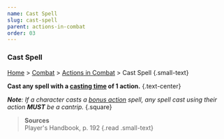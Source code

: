 ```yaml
---
name: Cast Spell
slug: cast-spell
parent: actions-in-combat
order: 03
---
```

### Cast Spell
[Home](dm-operations-center) > [Combat](combat) > [Actions in Combat](actions-in-combat) > Cast Spell {.small-text}

**Cast any spell with a [casting time](casting-time) of 1 action.** {.text-center}

***Note**: If a character casts a [bonus action](bonus-action) spell, any spell cast using their action **MUST** be a cantrip.*
{.square}

> **Sources** <br/>
> Player's Handbook, p. 192
{.read .small-text}